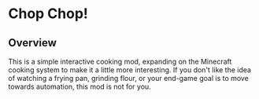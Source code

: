 # Chop Chop!

## Overview
This is a simple interactive cooking mod, expanding on the Minecraft cooking system to make it a little more interesting.
If you don't like the idea of watching a frying pan, grinding flour, or your end-game goal is to move towards automation, this mod is not for you.